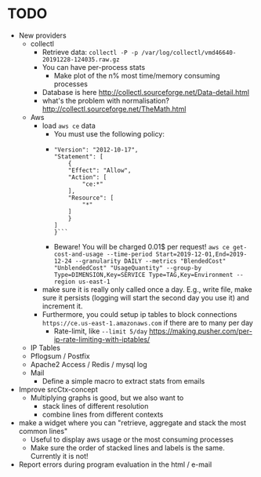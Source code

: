 # TODO

* New providers
  * collectl
    * Retrieve data: `collectl -P -p /var/log/collectl/vmd46640-20191228-124035.raw.gz`
    * You can have per-process stats
      * Make plot of the n% most time/memory consuming processes
    * Database is here http://collectl.sourceforge.net/Data-detail.html
    * what's the problem with normalisation? http://collectl.sourceforge.net/TheMath.html
  * Aws
    * load `aws ce` data 
      * You must use the following policy: 
      * ```{
        "Version": "2012-10-17",
        "Statement": [
            {
            "Effect": "Allow",
            "Action": [
                "ce:*"
            ],
            "Resource": [
                "*"
            ]
            }
        ]
        }```
      * Beware! You will be charged 0.01$ per request!
        `aws ce get-cost-and-usage --time-period Start=2019-12-01,End=2019-12-24 --granularity DAILY --metrics "BlendedCost" "UnblendedCost" "UsageQuantity" --group-by Type=DIMENSION,Key=SERVICE Type=TAG,Key=Environment --region us-east-1`
    * make sure it is really only called once a day. E.g., write file, make sure it persists (logging will start the second day you use it) and increment it. 
    * Furthermore, you could setup ip tables to block connections `https://ce.us-east-1.amazonaws.com` if there are to many per day
      * Rate-limit, like `--limit 5/day` https://making.pusher.com/per-ip-rate-limiting-with-iptables/
  * IP Tables
  * Pflogsum / Postfix
  * Apache2 Access / Redis / mysql log
  * Mail
    * Define a simple macro to extract stats from emails
* Improve srcCtx-concept
  * Multiplying graphs is good, but we also want to
    * stack lines of different resolution
    * combine lines from different contexts
* make a widget where you can "retrieve, aggregate and stack the most common lines"
  * Useful to display aws usage or the most consuming processes
  * Make sure the order of stacked lines and labels is the same. Currently it is not!
* Report errors during program evaluation in the html / e-mail